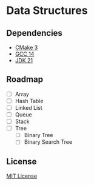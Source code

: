 # Data Structures

## Dependencies

- [CMake 3](https://cmake.org/)
- [GCC 14](https://gcc.gnu.org/)
- [JDK 21](https://openjdk.org/projects/jdk/21/)

## Roadmap

- [ ] Array
- [ ] Hash Table
- [ ] Linked List
- [ ] Queue
- [ ] Stack
- [ ] Tree
  - [ ] Binary Tree
  - [ ] Binary Search Tree

## License

[MIT License](LICENSE.md)
